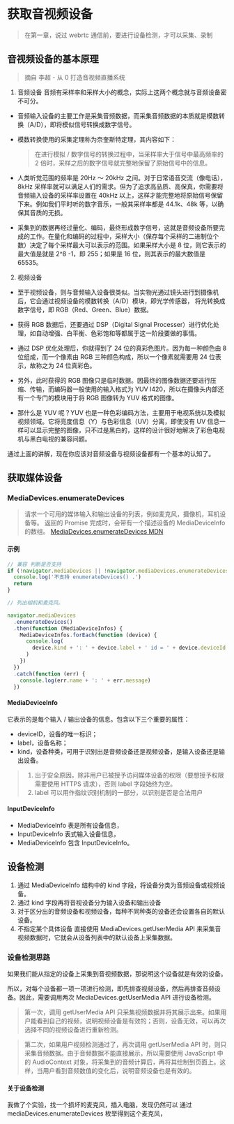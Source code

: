 # 获取音视频设备

> 在第一章，说过 webrtc 通信前，要进行设备检测，才可以采集、录制

## 音视频设备的基本原理

> 摘自 李超 - 从 0 打造音视频直播系统

1. 音频设备
   音频有采样率和采样大小的概念，实际上这两个概念就与音频设备密不可分。

- 音频输入设备的主要工作是采集音频数据，而采集音频数据的本质就是模数转换（A/D），即将模似信号转换成数字信号。

- 模数转换使用的采集定理称为奈奎斯特定理，其内容如下：

  > 在进行模拟 / 数字信号的转换过程中，当采样率大于信号中最高频率的 2 倍时，采样之后的数字信号就完整地保留了原始信号中的信息。

- 人类听觉范围的频率是 20Hz ～ 20kHz 之间。对于日常语音交流（像电话），8kHz 采样率就可以满足人们的需求。但为了追求高品质、高保真，你需要将音频输入设备的采样率设置在 40kHz 以上，这样才能完整地将原始信号保留下来。例如我们平时听的数字音乐，一般其采样率都是 44.1k、48k 等，以确保其音质的无损。

- 采集到的数据再经过量化、编码，最终形成数字信号，这就是音频设备所要完成的工作。在量化和编码的过程中，采样大小（保存每个采样的二进制位个数）决定了每个采样最大可以表示的范围。如果采样大小是 8 位，则它表示的最大值是就是 2^8 -1，即 255；如果是 16 位，则其表示的最大数值是 65535。

2. 视频设备

- 至于视频设备，则与音频输入设备很类似。当实物光通过镜头进行到摄像机后，它会通过视频设备的模数转换（A/D）模块，即光学传感器， 将光转换成数字信号，即 RGB（Red、Green、Blue）数据。

- 获得 RGB 数据后，还要通过 DSP（Digital Signal Processer）进行优化处理，如自动增强、白平衡、色彩饱和等都属于这一阶段要做的事情。

- 通过 DSP 优化处理后，你就得到了 24 位的真彩色图片。因为每一种颜色由 8 位组成，而一个像素由 RGB 三种颜色构成，所以一个像素就需要用 24 位表示，故称之为 24 位真彩色。

- 另外，此时获得的 RGB 图像只是临时数据。因最终的图像数据还要进行压缩、传输，而编码器一般使用的输入格式为 YUV I420，所以在摄像头内部还有一个专门的模块用于将 RGB 图像转为 YUV 格式的图像。

- 那什么是 YUV 呢？YUV 也是一种色彩编码方法，主要用于电视系统以及模拟视频领域。它将亮度信息（Y）与色彩信息（UV）分离，即使没有 UV 信息一样可以显示完整的图像，只不过是黑白的，这样的设计很好地解决了彩色电视机与黑白电视的兼容问题。

通过上面的讲解，现在你应该对音频设备与视频设备都有一个基本的认知了。

## 获取媒体设备

### MediaDevices.enumerateDevices

> 请求一个可用的媒体输入和输出设备的列表，例如麦克风，摄像机，耳机设备等。 返回的 Promise 完成时，会带有一个描述设备的 MediaDeviceInfo 的数组。
> [MediaDevices.enumerateDevices MDN](https://developer.mozilla.org/zh-CN/docs/Web/API/MediaDevices/enumerateDevices)

#### 示例

```js
// 兼容 判断是否支持
if (!navigator.mediaDevices || !navigator.mediaDevices.enumerateDevices) {
  console.log('不支持 enumerateDevices() .')
  return
}

// 列出相机和麦克风。

navigator.mediaDevices
  .enumerateDevices()
  .then(function (MediaDeviceInfos) {
    MediaDeviceInfos.forEach(function (device) {
      console.log(
        device.kind + ': ' + device.label + ' id = ' + device.deviceId
      )
    })
  })
  .catch(function (err) {
    console.log(err.name + ': ' + err.message)
  })
```

#### MediaDeviceInfo

它表示的是每个输入 / 输出设备的信息。包含以下三个重要的属性：

- deviceID，设备的唯一标识；
- label，设备名称；
- kind，设备种类，可用于识别出是音频设备还是视频设备，是输入设备还是输出设备。

> 1.  出于安全原因，除非用户已被授予访问媒体设备的权限（要想授予权限需要使用 HTTPS 请求），否则 label 字段始终为空。
> 2.  label 可以用作指纹识别机制的一部分，以识别是否是合法用户

#### InputDeviceInfo

- MediaDeviceInfo 表是所有设备信息，
- InputDeviceInfo 表式输入设备信息，
- MediaDeviceInfo 包含 InputDeviceInfo。

## 设备检测

1. 通过 MediaDeviceInfo 结构中的 kind 字段，将设备分类为音频设备或视频设备。
2. 通过 kind 字段再将音视设备分为输入设备和输出设备
3. 对于区分出的音频设备和视频设备，每种不同种类的设备还会设置各自的默认设备。
4. 不指定某个具体设备 直接使用 MediaDevices.getUserMedia API 来采集音视频数据时，它就会从设备列表中的默认设备上采集数据。

### 设备检测思路

如果我们能从指定的设备上采集到音视频数据，那说明这个设备就是有效的设备。

所以，对每个设备都一项一项进行检测，即先排查视频设备，然后再排查音频设备。因此，需要调用两次 MediaDevices.getUserMedia API 进行设备检测。

> 第一次，调用 getUserMedia API 只采集视频数据并将其展示出来。如果用户能看到自己的视频，说明视频设备是有效的；否则，设备无效，可以再次选择不同的视频设备进行重新检测。

> 第二次，如果用户视频检测通过了，再次调用 getUserMedia API 时，则只采集音频数据。由于音频数据不能直接展示，所以需要使用 JavaScript 中的 AudioContext 对象，将采集到的音频计算后，再将其绘制到页面上。这样，当用户看到音频数值的变化后，说明音频设备也是有效的。

#### 关于设备检测

我做了个实验，找一个损坏的麦克风，插入电脑，发现仍然可以 通过 mediaDevices.enumerateDevices 枚举得到这个麦克风，
